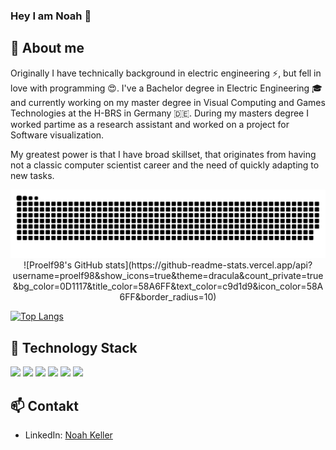 ### Hey I am Noah 👋

<!--
**proelf98/proelf98** is a ✨ _special_ ✨ repository because its `README.md` (this file) appears on your GitHub profile.

Here are some ideas to get you started:

- 🔭 I’m currently working on ...
- 🌱 I’m currently learning ...
- 👯 I’m looking to collaborate on ...
- 🤔 I’m looking for help with ...
- 💬 Ask me about ...
- 📫 How to reach me: ...
- 😄 Pronouns: ...
- ⚡ Fun fact: ...
-->

## 🌱 About me
Originally I have technically background in electric engineering ⚡, but fell in love with programming 😍.
I've a Bachelor degree in Electric Engineering 🎓  and currently working on my master degree in Visual Computing and Games Technologies at the H-BRS in Germany 🇩🇪.
During my masters degree I worked partime as a research assistant and worked on a project for Software visualization.

My greatest power is that I have broad skillset, that originates from having not a classic computer scientist career and the need of quickly adapting to new tasks. 

<picture>
  <source
    media="(prefers-color-scheme: dark)"
    srcset="https://raw.githubusercontent.com/proelf98/proelf98/output/github-contribution-grid-snake-dark.svg"
  />
  <source
    media="(prefers-color-scheme: light)"
    srcset="https://raw.githubusercontent.com/proelf98/proelf98/output/github-contribution-grid-snake.svg"
  />
  <img
    alt="github contribution grid snake animation"
    src="https://raw.githubusercontent.com/proelf98/proelf98/output/github-contribution-grid-snake.svg"
  />
</picture>

<div align="center">
![Proelf98's GitHub stats](https://github-readme-stats.vercel.app/api?username=proelf98&show_icons=true&theme=dracula&count_private=true&bg_color=0D1117&title_color=58A6FF&text_color=c9d1d9&icon_color=58A6FF&border_radius=10)
</div>

[![Top Langs](https://github-readme-stats.vercel.app/api/top-langs/?username=proelf98&theme=dracula&layout=compact&bg_color=0D1117&title_color=58A6FF&text_color=c9d1d9&border_radius=10)](https://github.com/proelf98)


## 🔭 Technology Stack
![](https://img.shields.io/badge/Python-80%25-2bbc8a?style=flat&logo=python&logoColor=white)
![](https://img.shields.io/badge/JavaScript-70%25-2bbc8a?style=flat&logo=javascript&logoColor=white)
![](https://img.shields.io/badge/C%23-90%25-2bbc8a?style=flat&logo=c-sharp&logoColor=white)
![](https://img.shields.io/badge/Git-85%25-2bbc8a?style=flat&logo=git&logoColor=white)
![](https://img.shields.io/badge/Linux-75%25-2bbc8a?style=flat&logo=linux&logoColor=white)
![](https://img.shields.io/badge/TypeScript-80%25-2bbc8a?style=flat&logo=typescript&logoColor=white)


## 📫 Contakt
- LinkedIn: [Noah Keller](https://www.linkedin.com/in/noah-keller-5baa2a1b0/)


